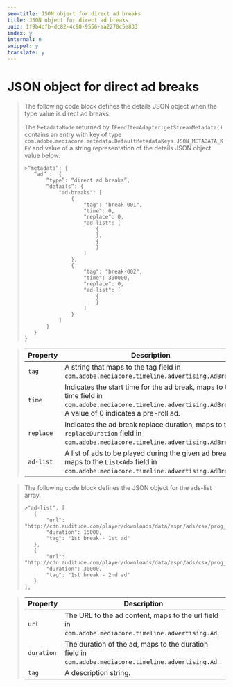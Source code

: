 ```yaml
---
seo-title: JSON object for direct ad breaks
title: JSON object for direct ad breaks
uuid: 1f9b4cfb-dc82-4c90-9556-aa2270c5e833
index: y
internal: n
snippet: y
translate: y
---
```


# JSON object for direct ad breaks


>The following code block defines the details JSON object when the type value is direct ad breaks. 
>
>The `MetadataNode` returned by `IFeedItemAdapter:getStreamMetadata()` contains an entry with key of type `com.adobe.mediacore.metadata.DefaultMetadataKeys.JSON_METADATA_KEY` and value of a string representation of the details JSON object value below. 
>
>
>```
>>“metadata”: { 
>    “ad” :  { 
>        “type”: “direct ad breaks”, 
>        “details”: { 
>            "ad-breaks": [ 
>                { 
>                    "tag": "break-001", 
>                    "time": 0, 
>                    "replace": 0, 
>                    "ad-list": [ 
>                        { 
>                        }, 
>                        { 
>                        } 
>                    ] 
>                }, 
>                { 
>                    "tag": "break-002", 
>                    "time": 300000, 
>                    "replace": 0, 
>                    "ad-list": [ 
>                        { 
>                        } 
>                    ] 
>                } 
>            ] 
>        } 
>    } 
>} 
>
>```

>


>|  Property  | Description  |
>|---|---|
>|  `tag`  | A string that maps to the tag field in `com.adobe.mediacore.timeline.advertising.AdBreak`.  |
>|  `time`  | Indicates the start time for the ad break, maps to the time field in `com.adobe.mediacore.timeline.advertising.AdBreak`. A value of 0 indicates a pre-roll ad.  |
>|  `replace`  | Indicates the ad break replace duration, maps to the `replaceDuration` field in `com.adobe.mediacore.timeline.advertising.AdBreak`.  |
>|  `ad-list`  | A list of ads to be played during the given ad break, maps to the `List<Ad>` field in `com.adobe.mediacore.timeline.advertising.AdBreak`.  |

>The following code block defines the JSON object for the ads-list array. 
>
>
>```
>>"ad-list": [ 
>    { 
>        "url": "http://cdn.auditude.com/player/downloads/data/espn/ads/csx/prog_index.m3u8", 
>        "duration": 15000, 
>        "tag": "1st break - 1st ad" 
>    }, 
>    { 
>        "url": "http://cdn.auditude.com/player/downloads/data/espn/ads/csx/prog_index.m3u8", 
>        "duration": 30000, 
>        "tag": "1st break - 2nd ad" 
>    } 
>], 
>
>```

>


>|  Property  | Description  |
>|---|---|
>|  `url`  | The URL to the ad content, maps to the url field in `com.adobe.mediacore.timeline.advertising.Ad`.  |
>|  `duration`  | The duration of the ad, maps to the duration field in `com.adobe.mediacore.timeline.advertising.Ad`.  |
>|  `tag`  | A description string.  |

